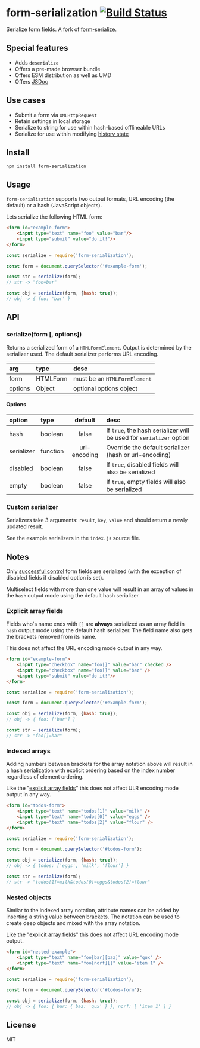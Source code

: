 # form-serialization [![Build Status](https://travis-ci.org/brettz9/form-serialization.png?branch=master)](https://travis-ci.org/brettz9/form-serialization)

Serialize form fields. A fork of
[form-serialize](https://github.com/defunctzombie/form-serialize).

## Special features

- Adds `deserialize`
- Offers a pre-made browser bundle
- Offers ESM distribution as well as UMD
- Offers [JSDoc](https://unpkg.com/form-serialization/docs/jsdoc/module-FormSerialization.html)

## Use cases

- Submit a form via `XMLHttpRequest`
- Retain settings in local storage
- Serialize to string for use within hash-based offlineable URLs
- Serialize for use within modifying [history state](https://developer.mozilla.org/en-US/docs/Web/API/History_API#Adding_and_modifying_history_entries)

## Install

```shell
npm install form-serialization
```

## Usage

`form-serialization` supports two output formats, URL encoding
(the default) or a hash (JavaScript objects).

Lets serialize the following HTML form:
```html
<form id="example-form">
	<input type="text" name="foo" value="bar"/>
	<input type="submit" value="do it!"/>
</form>
```

```js
const serialize = require('form-serialization');

const form = document.querySelector('#example-form');

const str = serialize(form);
// str -> "foo=bar"

const obj = serialize(form, {hash: true});
// obj -> { foo: 'bar' }
```

## API

### serialize(form \[, options])

Returns a serialized form of a `HTMLFormElement`. Output is determined by
the serializer used. The default serializer performs URL encoding.

arg | type | desc
:--- | :--- | :---
form | HTMLForm | must be an `HTMLFormElement`
options | Object | optional options object

#### Options

option | type | default | desc
:--- | :--- | :---: | :---
hash | boolean | false | If `true`, the hash serializer will be used for `serializer` option
serializer | function | url-encoding | Override the default serializer (hash or url-encoding)
disabled | boolean | false | If `true`, disabled fields will also be serialized
empty | boolean | false | If `true`, empty fields will also be serialized

### Custom serializer

Serializers take 3 arguments: `result`, `key`, `value` and should return a newly updated result.

See the example serializers in the `index.js` source file.

## Notes

Only [successful control](https://www.w3.org/TR/html401/interact/forms.html#h-17.13.2)
form fields are serialized (with the exception of disabled fields if disabled option
is set).

Multiselect fields with more than one value will result in an array of values
in the `hash` output mode using the default hash serializer

### Explicit array fields

Fields who's name ends with `[]` are **always** serialized as an array
field in `hash` output mode using the default hash serializer.
The field name also gets the brackets removed from its name.

This does not affect the URL encoding mode output in any way.

```html
<form id="example-form">
	<input type="checkbox" name="foo[]" value="bar" checked />
	<input type="checkbox" name="foo[]" value="baz" />
	<input type="submit" value="do it!"/>
</form>
```

```js
const serialize = require('form-serialization');

const form = document.querySelector('#example-form');

const obj = serialize(form, {hash: true});
// obj -> { foo: ['bar'] }

const str = serialize(form);
// str -> "foo[]=bar"

```

### Indexed arrays

Adding numbers between brackets for the array notation above will result
in a hash serialization with explicit ordering based on the index number
regardless of element ordering.

Like the "[explicit array fields](explicit-array-fields)" this does not
affect ULR encoding mode output in any way.

```html
<form id="todos-form">
	<input type="text" name="todos[1]" value="milk" />
	<input type="text" name="todos[0]" value="eggs" />
	<input type="text" name="todos[2]" value="flour" />
</form>
```

```js
const serialize = require('form-serialization');

const form = document.querySelector('#todos-form');

const obj = serialize(form, {hash: true});
// obj -> { todos: ['eggs', 'milk', 'flour'] }

const str = serialize(form);
// str -> "todos[1]=milk&todos[0]=eggs&todos[2]=flour"
```

### Nested objects

Similar to the indexed array notation, attribute names can be added by
inserting a string value between brackets. The notation can be used to
create deep objects and mixed with the array notation.

Like the "[explicit array fields](explicit-array-fields)" this does not
affect URL encoding mode output.

```html
<form id="nested-example">
	<input type="text" name="foo[bar][baz]" value="qux" />
	<input type="text" name="foo[norf][]" value="item 1" />
</form>
```

```js
const serialize = require('form-serialization');

const form = document.querySelector('#todos-form');

const obj = serialize(form, {hash: true});
// obj -> { foo: { bar: { baz: 'qux' } }, norf: [ 'item 1' ] }

```

## License

MIT
